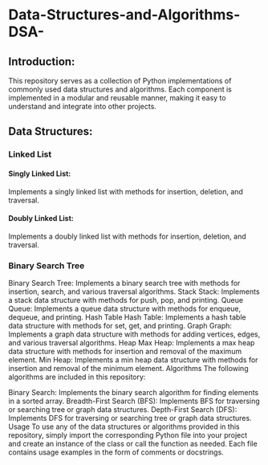 # Data-Structures-and-Algorithms-DSA-

## Introduction:
This repository serves as a collection of Python implementations of commonly used data structures and algorithms. Each component is implemented in a modular and reusable manner, making it easy to understand and integrate into other projects.

## Data Structures:

### Linked List
#### Singly Linked List: 
Implements a singly linked list with methods for insertion, deletion, and traversal.
#### Doubly Linked List: 
Implements a doubly linked list with methods for insertion, deletion, and traversal.
### Binary Search Tree
Binary Search Tree: Implements a binary search tree with methods for insertion, search, and various traversal algorithms.
Stack
Stack: Implements a stack data structure with methods for push, pop, and printing.
Queue
Queue: Implements a queue data structure with methods for enqueue, dequeue, and printing.
Hash Table
Hash Table: Implements a hash table data structure with methods for set, get, and printing.
Graph
Graph: Implements a graph data structure with methods for adding vertices, edges, and various traversal algorithms.
Heap
Max Heap: Implements a max heap data structure with methods for insertion and removal of the maximum element.
Min Heap: Implements a min heap data structure with methods for insertion and removal of the minimum element.
Algorithms
The following algorithms are included in this repository:

Binary Search: Implements the binary search algorithm for finding elements in a sorted array.
Breadth-First Search (BFS): Implements BFS for traversing or searching tree or graph data structures.
Depth-First Search (DFS): Implements DFS for traversing or searching tree or graph data structures.
Usage
To use any of the data structures or algorithms provided in this repository, simply import the corresponding Python file into your project and create an instance of the class or call the function as needed. Each file contains usage examples in the form of comments or docstrings.
